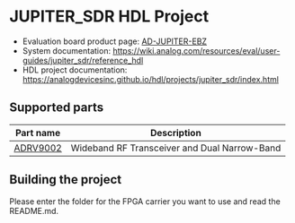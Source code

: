 # JUPITER_SDR HDL Project

- Evaluation board product page: [AD-JUPITER-EBZ](https://www.analog.com/ad-jupiter-ebz)
- System documentation: https://wiki.analog.com/resources/eval/user-guides/jupiter_sdr/reference_hdl 
- HDL project documentation: https://analogdevicesinc.github.io/hdl/projects/jupiter_sdr/index.html

## Supported parts

| Part name                                      | Description                                                  |
|------------------------------------------------|--------------------------------------------------------------|
| [ADRV9002](https://www.analog.com/adrv9002)    | Wideband RF Transceiver and Dual Narrow-Band                 |

## Building the project

Please enter the folder for the FPGA carrier you want to use and read the README.md.